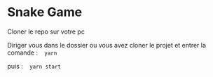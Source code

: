 # Snake Game

Cloner le repo sur votre pc 

Diriger vous dans le dossier ou vous avez cloner le projet et entrer la comande :
` ` `yarn` ` `

puis :
` ` `yarn start` ` `
